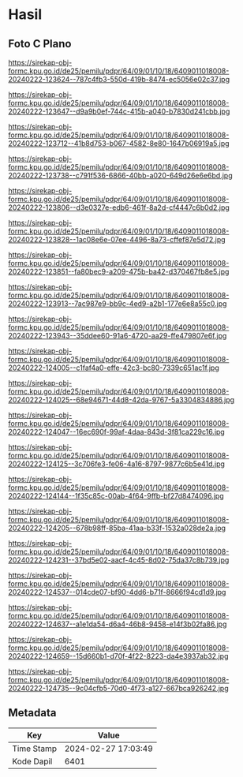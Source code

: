 # Hasil

## Foto C Plano

https://sirekap-obj-formc.kpu.go.id/de25/pemilu/pdpr/64/09/01/10/18/6409011018008-20240222-123624--787c4fb3-550d-419b-8474-ec5056e02c37.jpg

https://sirekap-obj-formc.kpu.go.id/de25/pemilu/pdpr/64/09/01/10/18/6409011018008-20240222-123647--d9a9b0ef-744c-415b-a040-b7830d241cbb.jpg

https://sirekap-obj-formc.kpu.go.id/de25/pemilu/pdpr/64/09/01/10/18/6409011018008-20240222-123712--41b8d753-b067-4582-8e80-1647b06919a5.jpg

https://sirekap-obj-formc.kpu.go.id/de25/pemilu/pdpr/64/09/01/10/18/6409011018008-20240222-123738--c791f536-6866-40bb-a020-649d26e6e6bd.jpg

https://sirekap-obj-formc.kpu.go.id/de25/pemilu/pdpr/64/09/01/10/18/6409011018008-20240222-123806--d3e0327e-edb6-461f-8a2d-cf4447c6b0d2.jpg

https://sirekap-obj-formc.kpu.go.id/de25/pemilu/pdpr/64/09/01/10/18/6409011018008-20240222-123828--1ac08e6e-07ee-4496-8a73-cffef87e5d72.jpg

https://sirekap-obj-formc.kpu.go.id/de25/pemilu/pdpr/64/09/01/10/18/6409011018008-20240222-123851--fa80bec9-a209-475b-ba42-d370467fb8e5.jpg

https://sirekap-obj-formc.kpu.go.id/de25/pemilu/pdpr/64/09/01/10/18/6409011018008-20240222-123913--7ac987e9-bb9c-4ed9-a2b1-177e6e8a55c0.jpg

https://sirekap-obj-formc.kpu.go.id/de25/pemilu/pdpr/64/09/01/10/18/6409011018008-20240222-123943--35ddee60-91a6-4720-aa29-ffe479807e6f.jpg

https://sirekap-obj-formc.kpu.go.id/de25/pemilu/pdpr/64/09/01/10/18/6409011018008-20240222-124005--c1faf4a0-effe-42c3-bc80-7339c651ac1f.jpg

https://sirekap-obj-formc.kpu.go.id/de25/pemilu/pdpr/64/09/01/10/18/6409011018008-20240222-124025--68e94671-44d8-42da-9767-5a3304834886.jpg

https://sirekap-obj-formc.kpu.go.id/de25/pemilu/pdpr/64/09/01/10/18/6409011018008-20240222-124047--16ec690f-99af-4daa-843d-3f81ca229c16.jpg

https://sirekap-obj-formc.kpu.go.id/de25/pemilu/pdpr/64/09/01/10/18/6409011018008-20240222-124125--3c706fe3-fe06-4a16-8797-9877c6b5e41d.jpg

https://sirekap-obj-formc.kpu.go.id/de25/pemilu/pdpr/64/09/01/10/18/6409011018008-20240222-124144--1f35c85c-00ab-4f64-9ffb-bf27d8474096.jpg

https://sirekap-obj-formc.kpu.go.id/de25/pemilu/pdpr/64/09/01/10/18/6409011018008-20240222-124205--678b98ff-85ba-41aa-b33f-1532a028de2a.jpg

https://sirekap-obj-formc.kpu.go.id/de25/pemilu/pdpr/64/09/01/10/18/6409011018008-20240222-124231--37bd5e02-aacf-4c45-8d02-75da37c8b739.jpg

https://sirekap-obj-formc.kpu.go.id/de25/pemilu/pdpr/64/09/01/10/18/6409011018008-20240222-124537--014cde07-bf90-4dd6-b71f-8666f94cd1d9.jpg

https://sirekap-obj-formc.kpu.go.id/de25/pemilu/pdpr/64/09/01/10/18/6409011018008-20240222-124637--a1e1da54-d6a4-46b8-9458-e14f3b02fa86.jpg

https://sirekap-obj-formc.kpu.go.id/de25/pemilu/pdpr/64/09/01/10/18/6409011018008-20240222-124659--15d660b1-d70f-4f22-8223-da4e3937ab32.jpg

https://sirekap-obj-formc.kpu.go.id/de25/pemilu/pdpr/64/09/01/10/18/6409011018008-20240222-124735--9c04cfb5-70d0-4f73-a127-667bca926242.jpg


## Metadata

| Key        | Value               |
| ---------- | ------------------- |
| Time Stamp | 2024-02-27 17:03:49 |
| Kode Dapil | 6401                |



